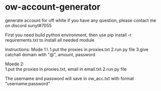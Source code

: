 # ow-account-generator
generate account for off white
if you have any question, please contact me on discord sunyt#7055

First you need build python environment, then use pip install -r requirements.txt to install all needed module

Instructions:
Mode 1:\ 
        1.put the proxies in proxies.txt
        2.run py file
        3.give catchall domain with "@", amount, password
        
Moede 2:\
        1.put the proxies in proxies.txt, email in email.txt
        2.run py file
        
The username and password will save in ow_acc.txt with format "username:password"
